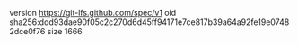 version https://git-lfs.github.com/spec/v1
oid sha256:ddd93dae90f05c2c270d6d45ff94171e7ce817b39a64a92fe19e07482dce0f76
size 1666
